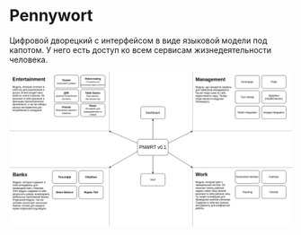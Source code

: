 # Pennywort

Цифровой дворецкий с интерфейсом в виде языковой модели под капотом. У него есть доступ ко всем сервисам жизнедеятельности человека.
 
![Scheme](assets/pnwrt_0.1.png)
